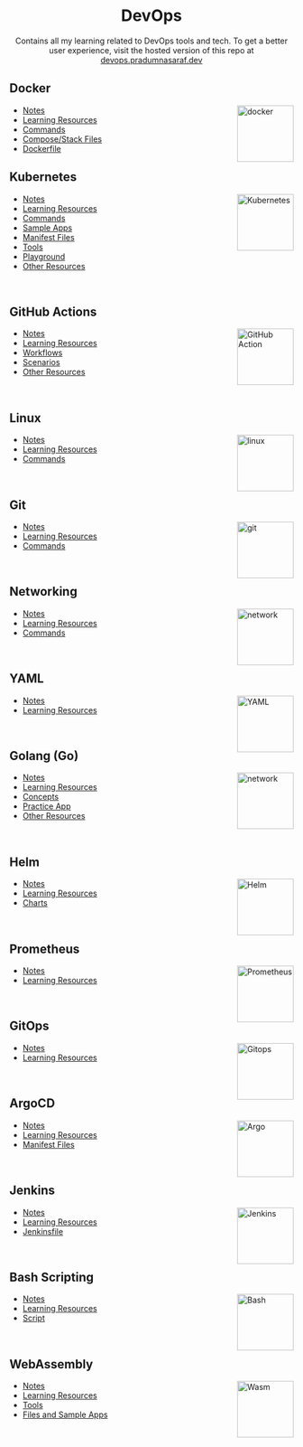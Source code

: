 <h1 align="center"> DevOps </h1>

<p align="center"> Contains all my learning related to DevOps tools and tech. To get a better user experience, visit the hosted version of this repo at <a href="https://devops.pradumnasaraf.dev">devops.pradumnasaraf.dev</a> </p>

## Docker

<img align="right" src="https://user-images.githubusercontent.com/51878265/200594916-47ba8a4c-fb94-4953-b179-dfb542df9499.png" height="100" alt="docker"> 

- [Notes](docs/docker/introduction.md)
- [Learning Resources](docs/docker/learning-resources.md)
- [Commands](docs/docker/commands.md)
- [Compose/Stack Files](https://github.com/Pradumnasaraf/DevOps/tree/main/docs/docker/docker-compose)
- [Dockerfile](https://github.com/Pradumnasaraf/DevOps/tree/main/docs/docker/dockerfiles)

<be>

## Kubernetes

<img align="right" src="https://user-images.githubusercontent.com/51878265/200594367-f416d081-af8f-4f48-8008-998d005b317f.png" height="100" alt="Kubernetes"> 

- [Notes](docs/kubernetes/introduction.md)
- [Learning Resources](docs/kubernetes/learning-resources.md)
- [Commands](docs/kubernetes/commands.md)
- [Sample Apps](https://github.com/Pradumnasaraf/DevOps/tree/main/docs/kubernetes/apps)
- [Manifest Files](https://github.com/Pradumnasaraf/DevOps/tree/main/docs/kubernetes/k8s-resources-type)
- [Tools](docs/kubernetes/tools.md)
- [Playground](docs/kubernetes/playground.md)
- [Other Resources](docs/kubernetes/other-resources.md)

<br>

## GitHub Actions

<img align="right" src="https://user-images.githubusercontent.com/51878265/211621722-c2ddc389-6e4e-4769-9dac-f18f8e71fed3.png" height="100" alt="GitHub Action"> 

- [Notes](docs/github-actions/introduction.md)
- [Learning Resources](docs/github-actions/learning-resources.md)
- [Workflows](https://github.com/Pradumnasaraf/DevOps/tree/main/docs/github-actions/Workflows)
- [Scenarios](docs/github-actions/scenarios.md)
- [Other Resources](docs/github-actions/other-resources.md)

<br>

## Linux

<img align="right" src="https://user-images.githubusercontent.com/51878265/209197882-51406a8f-04ff-4c53-a362-ac32ae8566ad.png" height="100" alt="linux"> 

- [Notes](docs/linux/introduction.md)
- [Learning Resources](docs/linux/learning-resources.md)
- [Commands](docs/linux/commands.md)

<br>

## Git 

<img align="right" src="https://user-images.githubusercontent.com/51878265/202784470-2c813581-7160-4aaf-b96c-35187795d05b.png" height="100" alt="git"> 

- [Notes](docs/git/introduction.md)
- [Learning Resources](docs/git/learning-resources.md)
- [Commands](docs/git/commands.md)

<br>

## Networking

<img align="right" src="https://user-images.githubusercontent.com/51878265/204347251-efd0e271-5d3c-4008-bdab-6f6ce5b2195f.png" height="100" alt="network"> 

- [Notes](docs/networking/introduction.md)
- [Learning Resources](docs/networking/learning-resources.md)
- [Commands](docs/networking/commands.md)

<br>

## YAML

<img align="right" src="https://user-images.githubusercontent.com/51878265/202765143-55758916-b631-4c18-aaad-718b42507d67.png" height="100" alt="YAML"> 

- [Notes](docs/yaml/introduction.md)
- [Learning Resources](docs/yaml/learning-resources.md)

<br>

## Golang (Go)

<img align="right" src="https://user-images.githubusercontent.com/51878265/213385507-52f03107-388c-4992-9b5e-c89de6906e37.png" height="100" alt="network"> 

- [Notes](docs/go/introduction.md)
- [Learning Resources](docs/go/learning-resources.md)
- [Concepts](https://github.com/Pradumnasaraf/DevOps/tree/main/docs/golang/concepts)
- [Practice App](https://github.com/Pradumnasaraf/DevOps/tree/main/docs/golang/apps)
- [Other Resources](docs/go/other-resources.md)

<br>

## Helm

<img align="right" src="https://user-images.githubusercontent.com/51878265/202859249-b90ac510-d8e8-408d-9c07-0d2bd8e1b092.png" height="100" alt="Helm"> 

- [Notes](docs/helm/introduction.md)
- [Learning Resources](docs/helm/learning-resources.md)
- [Charts](https://github.com/Pradumnasaraf/DevOps/tree/main/docs/helm/charts)

<br>

## Prometheus

<img align="right" src="https://user-images.githubusercontent.com/51878265/202859485-eba6809e-1cb8-4bbc-ab22-efa3c91d6463.png" height="100" alt="Prometheus"> 

- [Notes](docs/prometheus/introduction.md)
- [Learning Resources](docs/prometheus/learning-resources.md)

<br>

## GitOps

<img align="right" src="https://user-images.githubusercontent.com/51878265/206730962-b20f94c1-17af-48b2-b62c-b6c02dbeeb77.png" height="100" alt="Gitops"> 

- [Notes](docs/gitops/introduction.md)
- [Learning Resources](docs/gitops/learning-resources.md)

<br>

## ArgoCD

<img align="right" src="https://user-images.githubusercontent.com/51878265/205495495-b3f0b395-3ce3-42d8-9274-220ff10334f6.png" height="100" alt="Argo"> 

- [Notes](docs/argocd/introduction.md)
- [Learning Resources](docs/argocd/learning-resources.md)
- [Manifest Files](https://github.com/Pradumnasaraf/DevOps/tree/main/docs/argocd/manifests)

<br>

## Jenkins 

<img align="right" src="https://user-images.githubusercontent.com/51878265/209197795-570330e6-fbee-4bf3-a42e-b8609e3afc46.png" height="100" alt="Jenkins"> 

- [Notes](docs/jenkins/introduction.md)
- [Learning Resources](docs/jenkins/learning-resources.md)
- [Jenkinsfile](https://github.com/Pradumnasaraf/DevOps/tree/main/docs/jenkins/jenkinsfiles)
<br>

## Bash Scripting 

<img align="right" src="https://user-images.githubusercontent.com/51878265/200594989-b1406680-ed41-478a-84d5-7c35b287e112.png" height="100" alt="Bash"> 

- [Notes](docs/bash-scripting/introduction.md)
- [Learning Resources](docs/bash-scripting/learning-resources.md)
- [Script](https://github.com/Pradumnasaraf/DevOps/tree/main/docs/bash-scripting/scripts)

<br>

## WebAssembly

<img align="right" src="https://github.com/user-attachments/assets/0687a31f-fa90-4aeb-b3f2-b841d8758f77" height="100" alt="Wasm">

- [Notes](docs/webassembly/introduction.md)
- [Learning Resources](docs/webassembly/learning-resources.md)
- [Tools](docs/webassembly/tools.md)
- [Files and Sample Apps](https://github.com/Pradumnasaraf/DevOps/tree/main/docs/webassembly/files)
